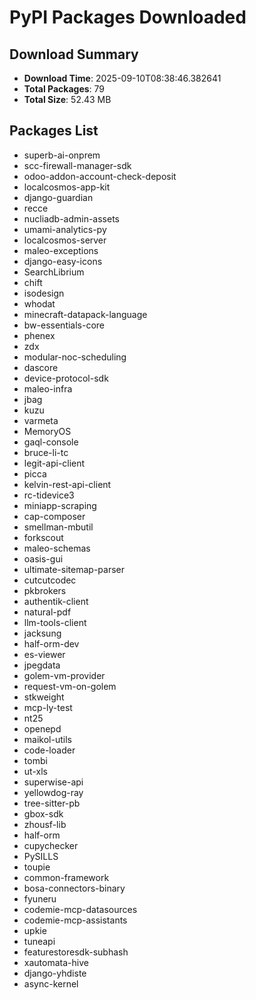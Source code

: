 # PyPI Packages Downloaded

## Download Summary
- **Download Time**: 2025-09-10T08:38:46.382641
- **Total Packages**: 79
- **Total Size**: 52.43 MB

## Packages List
- superb-ai-onprem
- scc-firewall-manager-sdk
- odoo-addon-account-check-deposit
- localcosmos-app-kit
- django-guardian
- recce
- nucliadb-admin-assets
- umami-analytics-py
- localcosmos-server
- maleo-exceptions
- django-easy-icons
- SearchLibrium
- chift
- isodesign
- whodat
- minecraft-datapack-language
- bw-essentials-core
- phenex
- zdx
- modular-noc-scheduling
- dascore
- device-protocol-sdk
- maleo-infra
- jbag
- kuzu
- varmeta
- MemoryOS
- gaql-console
- bruce-li-tc
- legit-api-client
- picca
- kelvin-rest-api-client
- rc-tidevice3
- miniapp-scraping
- cap-composer
- smellman-mbutil
- forkscout
- maleo-schemas
- oasis-gui
- ultimate-sitemap-parser
- cutcutcodec
- pkbrokers
- authentik-client
- natural-pdf
- llm-tools-client
- jacksung
- half-orm-dev
- es-viewer
- jpegdata
- golem-vm-provider
- request-vm-on-golem
- stkweight
- mcp-ly-test
- nt25
- openepd
- maikol-utils
- code-loader
- tombi
- ut-xls
- superwise-api
- yellowdog-ray
- tree-sitter-pb
- gbox-sdk
- zhousf-lib
- half-orm
- cupychecker
- PySILLS
- toupie
- common-framework
- bosa-connectors-binary
- fyuneru
- codemie-mcp-datasources
- codemie-mcp-assistants
- upkie
- tuneapi
- featurestoresdk-subhash
- xautomata-hive
- django-yhdiste
- async-kernel
